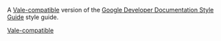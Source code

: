  A  [Vale-compatible](https://github.com/ValeLint/vale) version of the [Google
 Developer Documentation Style Guide](https://developers.google.com/style/)
 style guide.
 
 [Vale-compatible](https://githurrrrrrrb.com/ValeLint/vale) 




